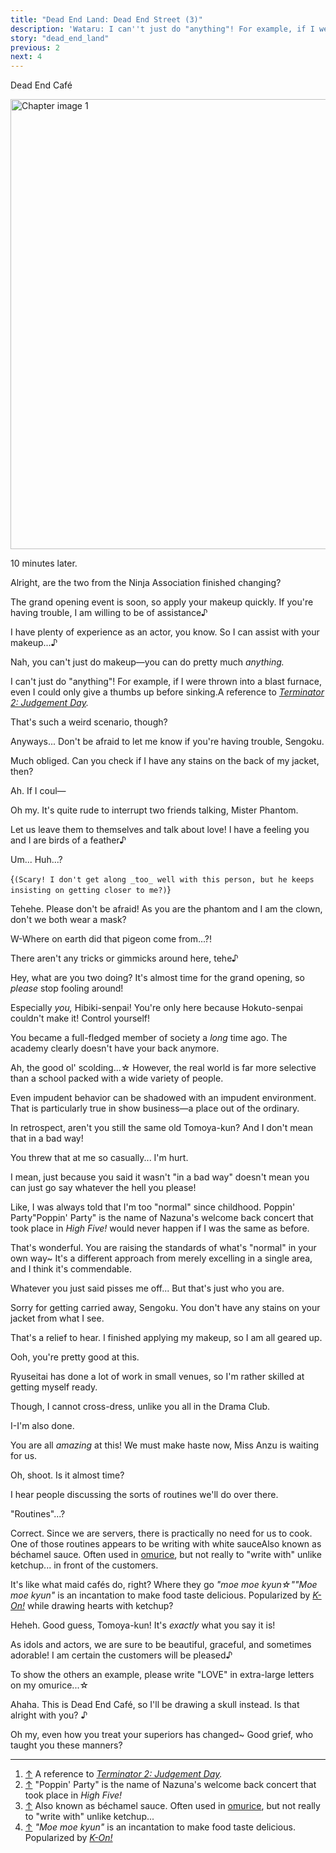 ```yaml
---
title: "Dead End Land: Dead End Street (3)"
description: 'Wataru: I can''t just do "anything"! For example, if I were thrown into a blast furnace, even I could only give a thumbs up before sinking.'
story: "dead_end_land"
previous: 2
next: 4
---
```


<Season s="Summer"/>

<Location>Dead End Café</Location>

<Image src="/img/tl/dead_end_land/3/1.jpg" alt="Chapter image 1" layout="responsive" width="1560" height="720" quality="100" />

<Narration>10 minutes later.</Narration>

<Bubble character="Wataru">

Alright, are the two from the Ninja Association finished changing?

The grand opening event is soon, so apply your makeup quickly. If you're having trouble, I am willing to be of <span className="hold">assistance♪</span>

I have plenty of experience as an actor, you know. So I can assist with your <span className="hold">makeup...♪</span>

</Bubble>

<Bubble character="Tomoya">

Nah, you can't just do makeup—you can do pretty much _anything._

</Bubble>

<Bubble character="Wataru">

I can't just do "anything"! For example, if I were thrown into a blast furnace, even I could only give a thumbs up before <span className="hold">sinking.<Fn num="1">A reference to _[Terminator 2: Judgement Day](https://youtu.be/Y-zUvub8AZA)._</Fn></span>

</Bubble>

<Bubble character="Tomoya">

That's such a weird scenario, though?

Anyways... Don't be afraid to let me know if you're having trouble, Sengoku.

</Bubble>

<Bubble character="Shinobu">

Much obliged. Can you check if I have any stains on the back of my jacket, then?

</Bubble>

<Bubble character="Mayoi">

Ah. If I coul—

</Bubble>

<Bubble character="Wataru">

Oh my. It's quite rude to interrupt two friends talking, Mister Phantom.

Let us leave them to themselves and talk about love! I have a feeling you and I are birds of a <span className="hold">feather♪</span>

</Bubble>

<Bubble character="Mayoi">

Um... Huh...?

<Thought>{`(Scary! I don't get along _too_ well with this person, but he keeps insisting on getting closer to me?)`}</Thought>

</Bubble>

<Bubble character="Wataru">

Tehehe. Please don't be afraid! As you are the phantom and I am the clown, don't we both wear a mask?

</Bubble>

<Bubble character="Mayoi">

W-Where on earth did that pigeon come from...?!

</Bubble>

<Bubble character="Wataru">

There aren't any tricks or gimmicks around here, <span className="hold">tehe♪</span>

</Bubble>

<Bubble character="Tomoya">

Hey, what are you two doing? It's almost time for the grand opening, so _please_ stop fooling around!

Especially _you,_ Hibiki-senpai! You're only here because Hokuto-senpai couldn't make it! Control yourself!

You became a full-fledged member of society a _long_ time ago. The academy clearly doesn't have your back anymore.

</Bubble>

<Bubble character="Wataru">

Ah, the good ol' scolding...☆ However, the real world is far more selective than a school packed with a wide variety of people.

Even impudent behavior can be shadowed with an impudent environment. That is particularly true in show business—a place out of the ordinary.

In retrospect, aren't you still the same old Tomoya-kun? And I don't mean that in a bad way!

</Bubble>

<Bubble character="Tomoya">

You threw that at me so casually... I'm hurt.

I mean, just because you said it wasn't "in a bad way" doesn't mean you can just go say whatever the hell you please!

Like, I was always told that I'm too "normal" since childhood. Poppin' <span className="hold">Party<Fn num="2">"Poppin' Party" is the name of Nazuna's welcome back concert that took place in _High Five!_</Fn></span> would never happen if I was the same as before.

</Bubble>

<Bubble character="Wataru">

That's wonderful. You are raising the standards of what's "normal" in your own way\~ It's a different approach from merely excelling in a single area, and I think it's commendable.

</Bubble>

<Bubble character="Tomoya">

Whatever you just said pisses me off... But that's just who you are.

Sorry for getting carried away, Sengoku. You don't have any stains on your jacket from what I see.

</Bubble>

<Bubble character="Shinobu">

That's a relief to hear. I finished applying my makeup, so I am all geared up.

</Bubble>

<Bubble character="Tomoya">

Ooh, you're pretty good at this.

</Bubble>

<Bubble character="Shinobu">

Ryuseitai has done a lot of work in small venues, so I'm rather skilled at getting myself ready.

Though, I cannot cross-dress, unlike you all in the Drama Club.

</Bubble>

<Bubble character="Mayoi">

I-I'm also done.

</Bubble>

<Bubble character="Wataru">

You are all _amazing_ at this! We must make haste now, Miss Anzu is waiting for us.

</Bubble>

<Bubble character="Tomoya">

Oh, shoot. Is it almost time?

</Bubble>

<Bubble character="Wataru">

I hear people discussing the sorts of routines we'll do over there.

</Bubble>

<Bubble character="Shinobu">

"Routines"...?

</Bubble>

<Bubble character="Wataru">

Correct. Since we are servers, there is practically no need for us to cook. One of those routines appears to be writing with white <span className="hold">sauce<Fn num="3">Also known as béchamel sauce. Often used in [omurice](https://chefgohan.gnavi.co.jp/detail/4889), but not really to "write with" unlike ketchup...</Fn></span> in front of the customers.

</Bubble>

<Bubble character="Tomoya">

It's like what maid cafés do, right? Where they go _"moe moe_ <span className="hold">_kyun☆"_<Fn num="4">_"Moe moe kyun"_ is an incantation to make food taste delicious. Popularized by _[K-On!](https://youtu.be/PQCuyAHGkUM)_</Fn></span> while drawing hearts with ketchup?

</Bubble>

<Bubble character="Wataru">

Heheh. Good guess, Tomoya-kun! It's _exactly_ what you say it is!

As idols and actors, we are sure to be beautiful, graceful, and sometimes adorable! I am certain the customers will be pleased♪

To show the others an example, please write "LOVE" in extra-large letters on my <span className="hold">omurice...☆</span>

</Bubble>

<Bubble character="Tomoya">

Ahaha. This is Dead End Café, so I'll be drawing a skull instead. Is that alright with <span className="hold">you? ♪</span>

</Bubble>

<Bubble character="Wataru">

Oh my, even how you treat your superiors has changed\~ Good grief, who taught you these manners?

</Bubble>

---

1. [↑](#fnref:1) A reference to _[Terminator 2: Judgement Day](https://youtu.be/Y-zUvub8AZA)._
2. [↑](#fnref:2) "Poppin' Party" is the name of Nazuna's welcome back concert that took place in _High Five!_
3. [↑](#fnref:3) Also known as béchamel sauce. Often used in [omurice](https://chefgohan.gnavi.co.jp/detail/4889), but not really to "write with" unlike ketchup...
4. [↑](#fnref:4) _"Moe moe kyun"_ is an incantation to make food taste delicious. Popularized by _[K-On!](https://youtu.be/PQCuyAHGkUM)_

<Credits tl="[Ren](https://tomoya.moe)" tlc="[Holi](https://holistar.dreamwidth.org)" qc="[Sheep](https://twitter.com/Czar_Ramzy)" />
